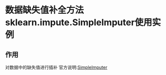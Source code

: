 # 数据缺失值补全方法 sklearn.impute.SimpleImputer使用实例

## 作用
对数据中的缺失值进行插补
官方说明:[SimpleImputer](https://scikit-learn.org/stable/modules/generated/sklearn.impute.SimpleImputer.html)


